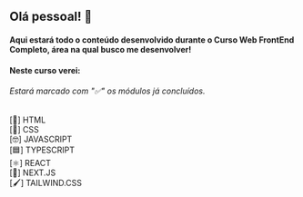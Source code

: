## Olá pessoal! 👋
#### Aqui estará todo o conteúdo desenvolvido durante o Curso Web FrontEnd Completo, área na qual busco me desenvolver!
#### Neste curso verei:
###### Estará marcado com "✅" os módulos já concluídos.
[&#x1FA7B;] HTML <br>
[🎨] CSS <br>
[🤓] JAVASCRIPT <br>
[🟦] TYPESCRIPT <br>
[⚛] REACT <br>
[📲] NEXT.JS <br>
[🖌] TAILWIND.CSS <br>

